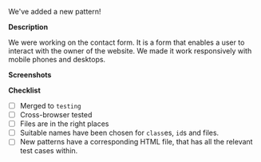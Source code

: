 We've added a new pattern!

**Description**

We were working on the contact form. It is a form that enables a user to interact with the owner of the website. We made it work responsively with mobile phones and desktops.

**Screenshots**

**Checklist**

- [ ] Merged to `testing`
- [ ] Cross-browser tested
- [ ] Files are in the right places
- [ ] Suitable names have been chosen for `class`es, `id`s and files.
- [ ] New patterns have a corresponding HTML file, that has all the relevant test cases within.
